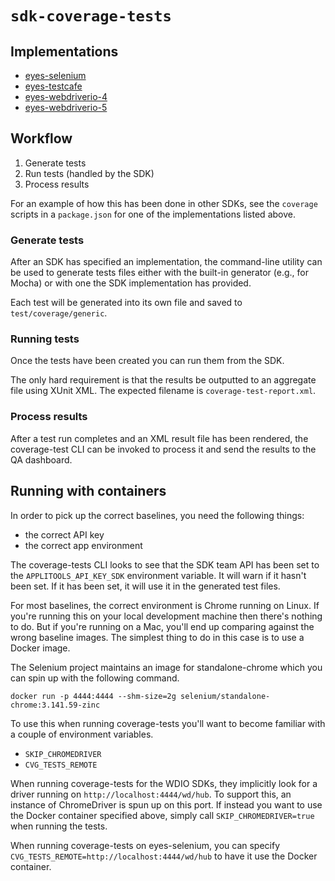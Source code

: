 # `sdk-coverage-tests`

## Implementations

- [eyes-selenium](../eyes-selenium/test/coverage/index.js)
- [eyes-testcafe](../eyes-testcafe/test/coverage/index.js)
- [eyes-webdriverio-4](../eyes-webdriverio-4/test/coverage/index.js)
- [eyes-webdriverio-5](../eyes-webdriverio-5/test/coverage/index.js)

## Workflow

1. Generate tests
2. Run tests (handled by the SDK)
3. Process results

For an example of how this has been done in other SDKs, see the `coverage` scripts in a `package.json` for one of the implementations listed above.

### Generate tests

After an SDK has specified an implementation, the command-line utility can be used to generate tests files either with the built-in generator (e.g., for Mocha) or with one the SDK implementation has provided.

Each test will be generated into its own file and saved to `test/coverage/generic`.

### Running tests

Once the tests have been created you can run them from the SDK.

The only hard requirement is that the results be outputted to an aggregate file using XUnit XML. The expected filename is `coverage-test-report.xml`.

### Process results

After a test run completes and an XML result file has been rendered, the coverage-test CLI can be invoked to process it and send the results to the QA dashboard.

## Running with containers

In order to pick up the correct baselines, you need the following things:

- the correct API key
- the correct app environment

The coverage-tests CLI looks to see that the SDK team API has been set to the `APPLITOOLS_API_KEY_SDK` environment variable. It will warn if it hasn't been set. If it has been set, it will use it in the generated test files.

For most baselines, the correct environment is Chrome running on Linux. If you're running this on your local development machine then there's nothing to do. But if you're running on a Mac, you'll end up comparing against the wrong baseline images. The simplest thing to do in this case is to use a Docker image.

The Selenium project maintains an image for standalone-chrome which you can spin up with the following command.

```
docker run -p 4444:4444 --shm-size=2g selenium/standalone-chrome:3.141.59-zinc
```

To use this when running coverage-tests you'll want to become familiar with a couple of environment variables.

- `SKIP_CHROMEDRIVER`
- `CVG_TESTS_REMOTE`

When running coverage-tests for the WDIO SDKs, they implicitly look for a driver running on `http://localhost:4444/wd/hub`. To support this, an instance of ChromeDriver is spun up on this port. If instead you want to use the Docker container specified above, simply call `SKIP_CHROMEDRIVER=true` when running the tests.

When running coverage-tests on eyes-selenium, you can specify `CVG_TESTS_REMOTE=http://localhost:4444/wd/hub` to have it use the Docker container.
